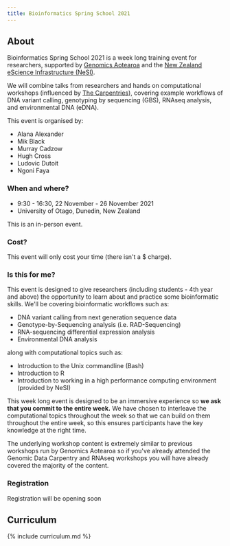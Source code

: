 ```yaml
---
title: Bioinformatics Spring School 2021
---
```


## About

Bioinformatics Spring School 2021 is a week long training event for researchers, supported by [Genomics Aotearoa](https://www.genomics-aotearoa.org.nz) and the [New Zealand eScience Infrastructure (NeSI)](https://www.nesi.org.nz).

We will combine talks from researchers and hands on computational workshops (influenced by [The Carpentries](https://www.carpentries.org)), covering example workflows of DNA variant calling, genotyping by sequencing (GBS), RNAseq analysis, and environmental DNA (eDNA).

This event is organised by:

- Alana Alexander
- Mik Black
- Murray Cadzow
- Hugh Cross
- Ludovic Dutoit
- Ngoni Faya

### When and where?

- 9:30 - 16:30, 22 November - 26 November 2021
- University of Otago, Dunedin, New Zealand

This is an in-person event.

### Cost?

This event will only cost your time (there isn't a $ charge).

### Is this for me?

This event is designed to give researchers (including students - 4th year and above) the opportunity to learn about and practice some bioinformatic skills. We'll be covering bioinformatic workflows such as:

- DNA variant calling from next generation sequence data
- Genotype-by-Sequencing analysis (i.e. RAD-Sequencing)
- RNA-sequencing differential expression analysis
- Environmental DNA analysis

along with computational topics such as:

- Introduction to the Unix commandline (Bash)
- Introduction to R
- Introduction to working in a high performance computing environment (provided by NeSI)

This week long event is designed to be an immersive experience so **we ask that you commit to the entire week.** We have chosen to interleave the computational topics throughout the week so that we can build on them throughout the entire week, so this ensures participants have the key knowledge at the right time.

The underlying workshop content is extremely similar to previous workshops run by Genomics Aotearoa so if you've already attended the Genomic Data Carpentry and RNAseq workshops you will have already covered the majority of the content.

### Registration

Registration will be opening soon

## Curriculum

{% include curriculum.md %}
